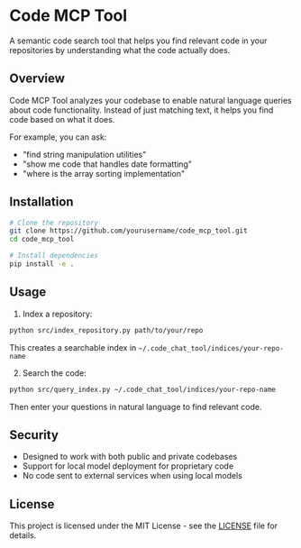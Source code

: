 # Code MCP Tool

A semantic code search tool that helps you find relevant code in your repositories by understanding what the code actually does.

## Overview

Code MCP Tool analyzes your codebase to enable natural language queries about code functionality. Instead of just matching text, it helps you find code based on what it does.

For example, you can ask:
- "find string manipulation utilities"
- "show me code that handles date formatting"
- "where is the array sorting implementation"

## Installation

```bash
# Clone the repository
git clone https://github.com/yourusername/code_mcp_tool.git
cd code_mcp_tool

# Install dependencies
pip install -e .
```

## Usage

1. Index a repository:
```bash
python src/index_repository.py path/to/your/repo
```
This creates a searchable index in `~/.code_chat_tool/indices/your-repo-name`

2. Search the code:
```bash
python src/query_index.py ~/.code_chat_tool/indices/your-repo-name
```

Then enter your questions in natural language to find relevant code.

## Security

- Designed to work with both public and private codebases
- Support for local model deployment for proprietary code
- No code sent to external services when using local models

## License

This project is licensed under the MIT License - see the [LICENSE](LICENSE) file for details.
